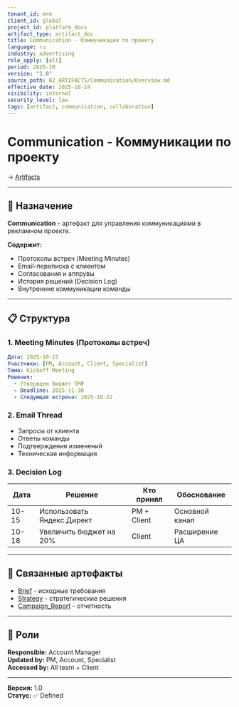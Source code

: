 ```yaml
---
tenant_id: mrm
client_id: global
project_id: platform_docs
artifact_type: artifact_doc
title: Communication - Коммуникации по проекту
language: ru
industry: advertising
role_apply: [all]
period: 2025-10
version: "1.0"
source_path: 02_ARTIFACTS/Communication/Overview.md
effective_date: 2025-10-24
visibility: internal
security_level: low
tags: [artifact, communication, collaboration]
---
```


# Communication - Коммуникации по проекту

→ [Artifacts](../_README.md)

---

## 🎯 Назначение

**Communication** - артефакт для управления коммуникациями в рекламном проекте.

**Содержит:**
- Протоколы встреч (Meeting Minutes)
- Email-переписка с клиентом
- Согласования и аппрувы
- История решений (Decision Log)
- Внутренние коммуникации команды

---

## 📋 Структура

### 1. Meeting Minutes (Протоколы встреч)

```yaml
Дата: 2025-10-15
Участники: [PM, Account, Client, Specialist]
Тема: Kickoff Meeting
Решения:
  - Утвержден бюджет 5М₽
  - Deadline: 2025-11-30
  - Следующая встреча: 2025-10-22
```

### 2. Email Thread

- Запросы от клиента
- Ответы команды
- Подтверждения изменений
- Техническая информация

### 3. Decision Log

| Дата | Решение | Кто принял | Обоснование |
|------|---------|------------|-------------|
| 10-15 | Использовать Яндекс.Директ | PM + Client | Основной канал |
| 10-18 | Увеличить бюджет на 20% | Client | Расширение ЦА |

---

## 🔗 Связанные артефакты

- [Brief](../Brief/) - исходные требования
- [Strategy](../Strategy_Document/) - стратегические решения
- [Campaign_Report](../Campaign_Report/) - отчетность

---

## 👥 Роли

**Responsible:** Account Manager  
**Updated by:** PM, Account, Specialist  
**Accessed by:** All team + Client

---

**Версия:** 1.0  
**Статус:** ✅ Defined

